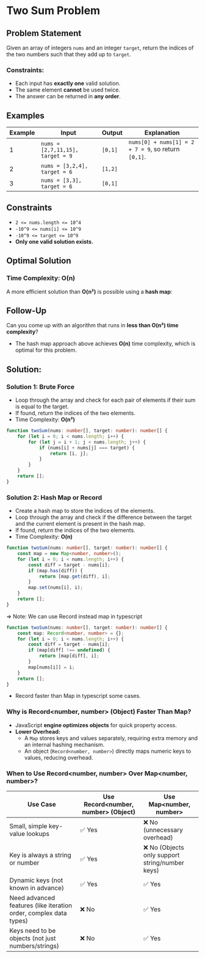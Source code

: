 # Two Sum Problem

## Problem Statement
Given an array of integers `nums` and an integer `target`, return the indices of the two numbers such that they add up to `target`.

### Constraints:
- Each input has **exactly one** valid solution.
- The same element **cannot** be used twice.
- The answer can be returned in **any order**.

## Examples

| Example | Input | Output | Explanation |
|---------|-------|--------|-------------|
| 1 | `nums = [2,7,11,15], target = 9` | `[0,1]` | `nums[0] + nums[1] = 2 + 7 = 9`, so return `[0,1]`. |
| 2 | `nums = [3,2,4], target = 6` | `[1,2]` | |
| 3 | `nums = [3,3], target = 6` | `[0,1]` | |

## Constraints
- `2 <= nums.length <= 10^4`
- `-10^9 <= nums[i] <= 10^9`
- `-10^9 <= target <= 10^9`
- **Only one valid solution exists.**

## Optimal Solution
### Time Complexity: **O(n)**
A more efficient solution than **O(n²)** is possible using a **hash map**:

## Follow-Up
Can you come up with an algorithm that runs in **less than O(n²) time complexity**?
- The hash map approach above achieves **O(n)** time complexity, which is optimal for this problem.

## Solution:
### Solution 1: Brute Force
- Loop through the array and check for each pair of elements if their sum is equal to the target.
- If found, return the indices of the two elements.
- Time Complexity: **O(n²)**
```typescript
function twoSum(nums: number[], target: number): number[] {
    for (let i = 0; i < nums.length; i++) {
        for (let j = i + 1; j < nums.length; j++) {
            if (nums[i] + nums[j] === target) {
                return [i, j];
            }
        }
    }
    return [];
}
``` 
### Solution 2: Hash Map or Record
- Create a hash map to store the indices of the elements.
- Loop through the array and check if the difference between the target and the current element is present in the hash map.
- If found, return the indices of the two elements.
- Time Complexity: **O(n)**
```typescript
function twoSum(nums: number[], target: number): number[] {
    const map = new Map<number, number>();
    for (let i = 0; i < nums.length; i++) {
        const diff = target - nums[i];
        if (map.has(diff)) {
            return [map.get(diff), i];
        }
        map.set(nums[i], i);
    }
    return [];  
}
```
=> Note: We can use Record instead map in typescript
```typescript
function twoSum(nums: number[], target: number): number[] {
    const map: Record<number, number> = {};
    for (let i = 0; i < nums.length; i++) {
        const diff = target - nums[i];
        if (map[diff] !== undefined) {
            return [map[diff], i];
        }
        map[nums[i]] = i;
    }
    return [];  
}
```
- Record faster than Map in typescript some cases.

### Why is Record<number, number> (Object) Faster Than Map?
- JavaScript **engine optimizes objects** for quick property access.
- **Lower Overhead:** 
    - A `Map` stores keys and values separately, requiring extra memory and an internal hashing mechanism.
    - An object (`Record<number, number>`) directly maps numeric keys to values, reducing overhead.

### When to Use Record<number, number> Over Map<number, number>?

| Use Case | Use Record<number, number> (Object) | Use Map<number, number> |
|----------|-------------------------------------|-------------------------|
| Small, simple key-value lookups | ✅ Yes | ❌ No (unnecessary overhead) |
| Key is always a string or number | ✅ Yes | ❌ No (Objects only support string/number keys) |
| Dynamic keys (not known in advance) | ✅ Yes | ✅ Yes |
| Need advanced features (like iteration order, complex data types) | ❌ No | ✅ Yes |
| Keys need to be objects (not just numbers/strings) | ❌ No | ✅ Yes |

